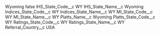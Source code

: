 <?xml version="1.0" encoding="UTF-8"?>
<CustomMetadata xmlns="http://soap.sforce.com/2006/04/metadata" xmlns:xsi="http://www.w3.org/2001/XMLSchema-instance" xmlns:xsd="http://www.w3.org/2001/XMLSchema">
    <label>Wyoming</label>
    <protected>false</protected>
    <values>
        <field>IHS_State_Code__c</field>
        <value xsi:type="xsd:string">WY</value>
    </values>
    <values>
        <field>IHS_State_Name__c</field>
        <value xsi:type="xsd:string">Wyoming</value>
    </values>
    <values>
        <field>Indices_State_Code__c</field>
        <value xsi:type="xsd:string">WY</value>
    </values>
    <values>
        <field>Indices_State_Name__c</field>
        <value xsi:type="xsd:string">WY</value>
    </values>
    <values>
        <field>MI_State_Code__c</field>
        <value xsi:type="xsd:string">WY</value>
    </values>
    <values>
        <field>MI_State_Name__c</field>
        <value xsi:type="xsd:string">WY</value>
    </values>
    <values>
        <field>Platts_Name__c</field>
        <value xsi:type="xsd:string">Wyoming</value>
    </values>
    <values>
        <field>Platts_State_Code__c</field>
        <value xsi:type="xsd:string">WY</value>
    </values>
    <values>
        <field>Ratings_State_Code__c</field>
        <value xsi:type="xsd:string">WY</value>
    </values>
    <values>
        <field>Ratings_State_Name__c</field>
        <value xsi:type="xsd:string">WY</value>
    </values>
    <values>
        <field>Referral_Country__c</field>
        <value xsi:type="xsd:string">USA</value>
    </values>
</CustomMetadata>
